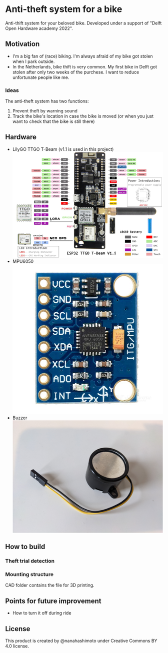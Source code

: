 # Anti-theft system for a bike
Anti-thift system for your beloved bike.
Developed under a support of "Delft Open Hardware academy 2022".

## Motivation
- I'm a big fan of (race) biking. I'm always afraid of my bike got stolen when I park outside.
- In the Netherlands, bike thift is very common. My first bike in Delft got stolen after only two weeks of the purchese. I want to reduce unfortunate people like me.

### Ideas
The anti-theft system has two functions:
1. Prevent theft by warning sound
2. Track the bike's location in case the bike is moved (or when you just want to check that the bike is still there)

## Hardware 
- LilyGO TTGO T-Beam (v1.1 is used in this project)
![T-beam](images/T-beamv1_1.jpg)
- MPU6050
![mpu6050](images/mpu6050.jpg)
- Buzzer
![buzzer](images/buzzer.jpg)

## How to build
### Theft trial detection



### Mounting structure
CAD folder contains the file for 3D printing.

## Points for future improvement
- How to turn it off during ride

## License
This product is created by @nanahashimoto under Creative Commons BY 4.0 license.
